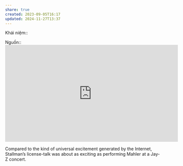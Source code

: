 ```yaml
---
share: true
created: 2023-09-05T16:17
updated: 2024-11-27T13:37
---
```

Khái niệm:: 

Nguồn:: <iframe width="560" height="315" src="https://www.youtube.com/embed/43baAbAZhFM?si=_Q_8oIPGdC-6ndcf" title="YouTube video player" frameborder="0" allow="accelerometer; autoplay; clipboard-write; encrypted-media; gyroscope; picture-in-picture; web-share" referrerpolicy="strict-origin-when-cross-origin" allowfullscreen></iframe>

Compared to the kind of universal excitement generated by the Internet, Stallman’s license-talk was about as exciting as performing Mahler at a Jay-Z concert.
